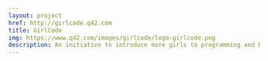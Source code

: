 ```yaml
---
layout: project
href: http://girlcode.q42.com
title: GirlCode
img: https://www.q42.com/images/girlcode/logo-girlcode.png
description: An initiative to introduce more girls to programming and bridge the gender gap in tech. The website is a place for introduction, information and inspiration for future Girl Coders. The website is built with meteor.js & scss, using material design principles
---
```


